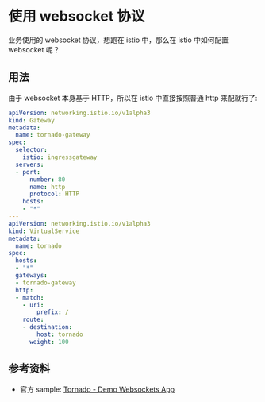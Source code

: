 # 使用 websocket 协议

业务使用的 websocket 协议，想跑在 istio 中，那么在 istio 中如何配置 websocket 呢？

## 用法

由于 websocket 本身基于 HTTP，所以在 istio 中直接按照普通 http 来配就行了:

```yaml
apiVersion: networking.istio.io/v1alpha3
kind: Gateway
metadata:
  name: tornado-gateway
spec:
  selector:
    istio: ingressgateway
  servers:
  - port:
      number: 80
      name: http
      protocol: HTTP
    hosts:
    - "*"
---
apiVersion: networking.istio.io/v1alpha3
kind: VirtualService
metadata:
  name: tornado
spec:
  hosts:
  - "*"
  gateways:
  - tornado-gateway
  http:
  - match:
    - uri:
        prefix: /
    route:
    - destination:
        host: tornado
      weight: 100
```

## 参考资料

* 官方 sample: [Tornado - Demo Websockets App](https://github.com/istio/istio/tree/master/samples/websockets)
